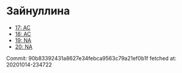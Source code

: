# Зайнуллина
- [17: AC](17.md)
- [18: AC](18.md)
- [19: NA](19.md)
- [20: NA](20.md)

Commit: 90b83392431a8627e34febca9563c79a21ef0b1f
 fetched at: 20201014-234722
